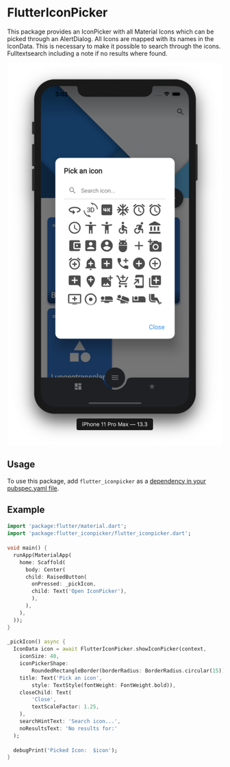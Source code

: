# FlutterIconPicker

This package provides an IconPicker with all Material Icons which can be picked through an AlertDialog. All Icons are mapped with its names in the IconData. This is necessary to make it possible to search through the icons. Fulltextsearch including a note if no results where found.

![IconPicker](https://github.com/Ahmadre/FlutterIconPicker/blob/master/assets/IconPicker.png)

## Usage

To use this package, add ```flutter_iconpicker``` as a [dependency in your pubspec.yaml file](https://flutter.io/platform-plugins/).

## Example

```dart
import 'package:flutter/material.dart';
import 'package:flutter_iconpicker/flutter_iconpicker.dart';

void main() {
  runApp(MaterialApp(
    home: Scaffold(
      body: Center(
      child: RaisedButton(
        onPressed: _pickIcon,
        child: Text('Open IconPicker'),
        ),
      ),
    ),
  ));
}

_pickIcon() async {
  IconData icon = await FlutterIconPicker.showIconPicker(context,
    iconSize: 40,
    iconPickerShape:
        RoundedRectangleBorder(borderRadius: BorderRadius.circular(15)),
    title: Text('Pick an icon',
        style: TextStyle(fontWeight: FontWeight.bold)),
    closeChild: Text(
        'Close',
        textScaleFactor: 1.25,
    ),
    searchHintText: 'Search icon...',
    noResultsText: 'No results for:'
  );

  debugPrint('Picked Icon:  $icon');
}
```